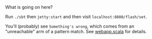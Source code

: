 What is going on here?

Run `./sbt` then `jetty:start` and then visit `localhost:8080/flash/set`.

You'll (probably) see `Something's wrong`, which comes from an "unreachable" arm of a pattern match. See [webapp.scala](/src/main/scala/webapp.scala) for details.

